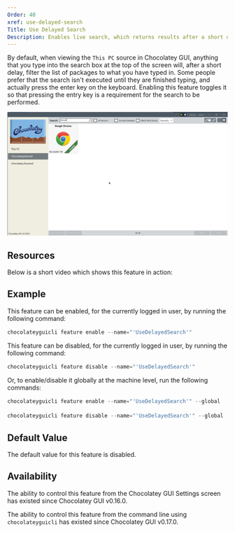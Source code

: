 ```yaml
---
Order: 40
xref: use-delayed-search
Title: Use Delayed Search
Description: Enables live search, which returns results after a short delay without clicking the search button.
---
```


By default, when viewing the `This PC` source in Chocolatey GUI, anything that you type into the search box at the top
of the screen will, after a short delay, filter the list of packages to what you have typed in.  Some people prefer that
the search isn't executed until they are finished typing, and actually press the enter key on the keyboard.  Enabling
this feature toggles it so that pressing the entry key is a requirement for the search to be performed.

![Use Delayed Search Enabled](/assets/images/chocolatey-gui/feature_use_delayed_search_enabled.png "Use Delayed Search Enabled")

## Resources

Below is a short video which shows this feature in action:

## Example

This feature can be enabled, for the currently logged in user, by running the following command:

```powershell
chocolateyguicli feature enable --name="'UseDelayedSearch'"
```

This feature can be disabled, for the currently logged in user, by running the following command:

```powershell
chocolateyguicli feature disable --name="'UseDelayedSearch'"
```

Or, to enable/disable it globally at the machine level, run the following commands:

```powershell
chocolateyguicli feature enable --name="'UseDelayedSearch'" --global

chocolateyguicli feature disable --name="'UseDelayedSearch'" --global
```


## Default Value

The default value for this feature is disabled.

## Availability

The ability to control this feature from the Chocolatey GUI Settings screen has existed since Chocolatey GUI v0.16.0.

The ability to control this feature from the command line using `chocolateyguicli` has existed since Chocolatey GUI
v0.17.0.

